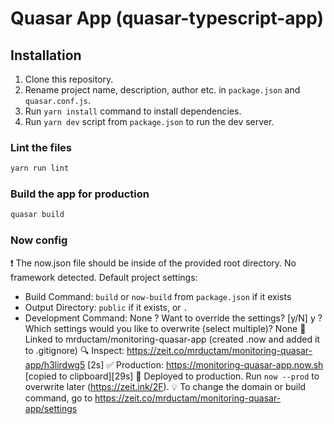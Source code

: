 # Quasar App (quasar-typescript-app)

## Installation

1.  Clone this repository.
2.  Rename project name, description, author etc. in `package.json` and `quasar.conf.js`.
3.  Run `yarn install` command to install dependencies.
4.  Run `yarn dev` script from `package.json` to run the dev server.

### Lint the files

```bash
yarn run lint
```

### Build the app for production

```bash
quasar build
```

### Now config

❗️ The now.json file should be inside of the provided root directory.
No framework detected. Default project settings:

- Build Command: `build` or `now-build` from `package.json` if it exists
- Output Directory: `public` if it exists, or `.`
- Development Command: None
  ? Want to override the settings? [y/N] y
  ? Which settings would you like to overwrite (select multiple)? None
  🔗 Linked to mrductam/monitoring-quasar-app (created .now and added it to .gitignore)
  🔍 Inspect: https://zeit.co/mrductam/monitoring-quasar-app/h3lirdwg5 [2s]
  ✅ Production: https://monitoring-quasar-app.now.sh [copied to clipboard][29s]
  📝 Deployed to production. Run `now --prod` to overwrite later (https://zeit.ink/2F).
  💡 To change the domain or build command, go to https://zeit.co/mrductam/monitoring-quasar-app/settings
